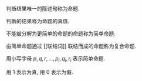 判断结果唯一的陈述句称为命题. 

判断的结果称为命题的真值. 

不能被分解为更简单的命题的命题称为简单命题. 

由简单命题通过 [[联结词]] 联结而成的命题称为复合命题. 

用小写字母 $p,q,r,...,p_i,q_i,r_i$ 表示简单命题. 

用 1 表示为真, 用 0 表示为假. 